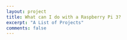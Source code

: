 ```yaml
---
layout: project
title: What can I do with a Raspberry Pi 3?
excerpt: "A List of Projects"
comments: false
---
```


